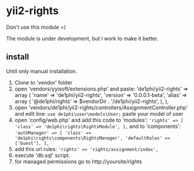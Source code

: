 yii2-rights
===========

Don't use this module =) 

The module is under development, but I work to make it better.

install
--------

Until only manual installation.

1. Clone to 'vendor' folder
2. open 'vendors/yyisoft/extensions.php' and paste:
    'de1phi/yii2-rights' => array (
        'name' => 'de1phi/yii2-rights',
        'version' => '0.0.0.1-beta',
        'alias' => array (
            '@de1phi/rights' => $vendorDir . '/de1phi/yii2-rights',
        ),
    ),
3. open 'vendors/de1phi/yii2-rights/controllers/AssignmentController.php' and edit line:
`use de1phi\user\models\User;`
paste your model of user
4. open 'config/web.php' and add this code to 'modules':
`'rights' => [
    'class' => 'de1phi\rights\RightsModule',
],`
and to 'components':
`
'authManager' => [
    'class' => 'de1phi\rights\components\RightsManager',
    'defaultRoles' => ['Guest'],
],
`
5. add this url rules:
`'rights' => 'rights/assignment/index',`
6. execute 'db.sql' script.
7. for managed permissions go to http://yoursite/rights
